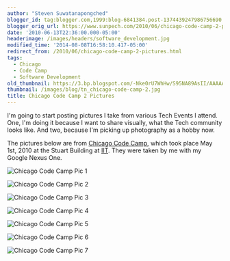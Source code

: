 ```yaml
---
author: "Steven Suwatanapongched"
blogger_id: tag:blogger.com,1999:blog-6841384.post-1374439247986756690
blogger_orig_url: https://www.sunpech.com/2010/06/chicago-code-camp-2-pictures.html
date: '2010-06-13T22:36:00.000-05:00'
headerimage: /images/headers/software_development.jpg
modified_time: '2014-08-08T16:58:10.417-05:00'
redirect_from: /2010/06/chicago-code-camp-2-pictures.html
tags:
  - Chicago
  - Code Camp
  - Software Development
old_thumbnail: https://3.bp.blogspot.com/-Nke0rU7WhHw/S95NA89AsII/AAAAAAAAPmA/Xy74BEHWndk/s800/2010-05-01+08.48.30.jpg
thumbnail: /images/blog/tn_chicago-code-camp-2.jpg
title: Chicago Code Camp 2 Pictures
---
```



I'm going to start posting pictures I take from various Tech Events I attend.  One, I'm doing it because I want to share visually, what the Tech community looks like.  And two, because I'm picking up photography as a hobby now.

The pictures below are from [Chicago Code Camp](https://chicagocodecamp.com/), which took place May 1st, 2010 at the Stuart Building at [IIT](https://iit.edu/).  They were taken by me with my Google Nexus One.

![Chicago Code Camp Pic 1](/images/blog/2010-05-01-08.48.30.jpg)

![Chicago Code Camp Pic 2](/images/blog/2010-05-01-09.07.01.jpg)

![Chicago Code Camp Pic 3](/images/blog/2010-05-01-10.18.32.jpg)

![Chicago Code Camp Pic 4](/images/blog/2010-05-01-11.25.34.jpg)

![Chicago Code Camp Pic 5](/images/blog/2010-05-01-13.00.58.jpg)

![Chicago Code Camp Pic 6](/images/blog/2010-05-01-14.18.23.jpg)

![Chicago Code Camp Pic 7](/images/blog/2010-05-01-15.31.41.jpg)